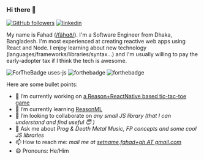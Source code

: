 ### Hi there 👋

[![GitHub followers](https://img.shields.io/github/followers/fa7ad?label=Follow%20me&logo=github&style=for-the-badge)](https://github.com/fa7ad) [![linkedin](https://img.shields.io/badge/connect-blue?style=for-the-badge&logo=linkedin)](https://linkedin.com/in/fa7ad)

My name is Fahad ([/fähɑð/](http://ipa-reader.xyz/?text=f%C3%A4h%C9%91%C3%B0&voice=Kimberly)). I'm a Software Engineer from Dhaka, Bangladesh. I'm most experienced at creating reactive web apps using React and Node. I enjoy learning about new technology (languages/frameworks/libraries/syntax...) and I'm usually willing to pay the early-adopter tax if I think the tech is awesome.

![ForTheBadge uses-js](http://ForTheBadge.com/images/badges/uses-js.svg) ![forthebadge](https://forthebadge.com/images/badges/uses-badges.svg) ![forthebadge](https://forthebadge.com/images/badges/makes-people-smile.svg)

Here are some bullet points:
- 🔭 I’m currently working on [a Reason+ReactNative based tic-tac-toe game](https://github.com/fa7ad/katakati)
- 🌱 I’m currently learning [ReasonML](http://reasonml.github.io/)
- 👯 I’m looking to collaborate on *any small JS library (that I can understand and find useful 😇 )*
- 💬 Ask me about *Prog & Death Metal Music, FP concepts and some cool JS libraries*
- 📫 How to reach me: *mail me at [setname.fahad+gh AT gmail.com](mailto:setname.fahad+gh@gmail.com)*
- 😄 Pronouns: He/Him
